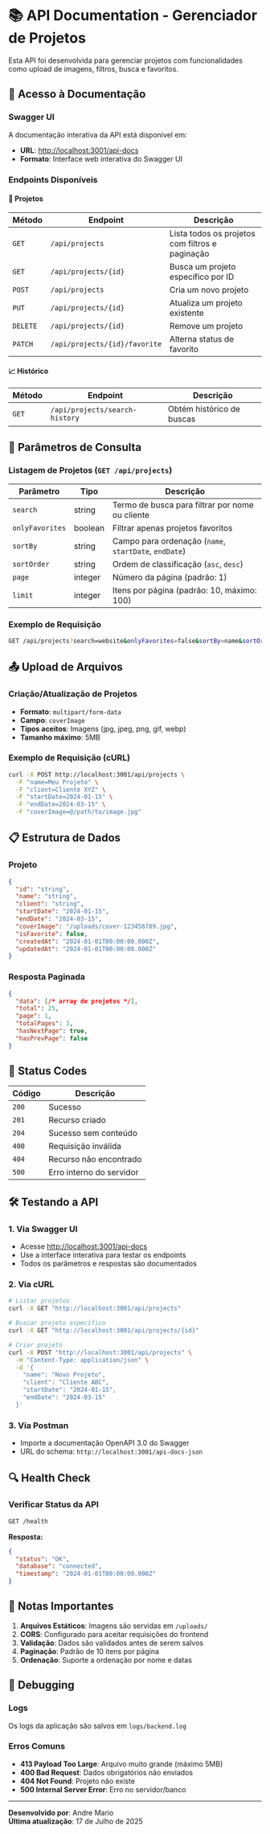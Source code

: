 # 📚 API Documentation - Gerenciador de Projetos

Esta API foi desenvolvida para gerenciar projetos com funcionalidades como upload de imagens, filtros, busca e favoritos.

## 🚀 Acesso à Documentação

### Swagger UI
A documentação interativa da API está disponível em:
- **URL**: [http://localhost:3001/api-docs](http://localhost:3001/api-docs)
- **Formato**: Interface web interativa do Swagger UI

### Endpoints Disponíveis

#### 📂 Projetos

| Método | Endpoint | Descrição |
|--------|----------|-----------|
| `GET` | `/api/projects` | Lista todos os projetos com filtros e paginação |
| `GET` | `/api/projects/{id}` | Busca um projeto específico por ID |
| `POST` | `/api/projects` | Cria um novo projeto |
| `PUT` | `/api/projects/{id}` | Atualiza um projeto existente |
| `DELETE` | `/api/projects/{id}` | Remove um projeto |
| `PATCH` | `/api/projects/{id}/favorite` | Alterna status de favorito |

#### 📈 Histórico

| Método | Endpoint | Descrição |
|--------|----------|-----------|
| `GET` | `/api/projects/search-history` | Obtém histórico de buscas |

## 🔧 Parâmetros de Consulta

### Listagem de Projetos (`GET /api/projects`)

| Parâmetro | Tipo | Descrição |
|-----------|------|-----------|
| `search` | string | Termo de busca para filtrar por nome ou cliente |
| `onlyFavorites` | boolean | Filtrar apenas projetos favoritos |
| `sortBy` | string | Campo para ordenação (`name`, `startDate`, `endDate`) |
| `sortOrder` | string | Ordem de classificação (`asc`, `desc`) |
| `page` | integer | Número da página (padrão: 1) |
| `limit` | integer | Itens por página (padrão: 10, máximo: 100) |

### Exemplo de Requisição
```bash
GET /api/projects?search=website&onlyFavorites=false&sortBy=name&sortOrder=asc&page=1&limit=12
```

## 📤 Upload de Arquivos

### Criação/Atualização de Projetos
- **Formato**: `multipart/form-data`
- **Campo**: `coverImage`
- **Tipos aceitos**: Imagens (jpg, jpeg, png, gif, webp)
- **Tamanho máximo**: 5MB

### Exemplo de Requisição (cURL)
```bash
curl -X POST http://localhost:3001/api/projects \
  -F "name=Meu Projeto" \
  -F "client=Cliente XYZ" \
  -F "startDate=2024-01-15" \
  -F "endDate=2024-03-15" \
  -F "coverImage=@/path/to/image.jpg"
```

## 📋 Estrutura de Dados

### Projeto
```json
{
  "id": "string",
  "name": "string",
  "client": "string",
  "startDate": "2024-01-15",
  "endDate": "2024-03-15",
  "coverImage": "/uploads/cover-123456789.jpg",
  "isFavorite": false,
  "createdAt": "2024-01-01T00:00:00.000Z",
  "updatedAt": "2024-01-01T00:00:00.000Z"
}
```

### Resposta Paginada
```json
{
  "data": [/* array de projetos */],
  "total": 25,
  "page": 1,
  "totalPages": 3,
  "hasNextPage": true,
  "hasPrevPage": false
}
```

## 🔌 Status Codes

| Código | Descrição |
|--------|-----------|
| `200` | Sucesso |
| `201` | Recurso criado |
| `204` | Sucesso sem conteúdo |
| `400` | Requisição inválida |
| `404` | Recurso não encontrado |
| `500` | Erro interno do servidor |

## 🛠️ Testando a API

### 1. Via Swagger UI
- Acesse [http://localhost:3001/api-docs](http://localhost:3001/api-docs)
- Use a interface interativa para testar os endpoints
- Todos os parâmetros e respostas são documentados

### 2. Via cURL
```bash
# Listar projetos
curl -X GET "http://localhost:3001/api/projects"

# Buscar projeto específico
curl -X GET "http://localhost:3001/api/projects/{id}"

# Criar projeto
curl -X POST "http://localhost:3001/api/projects" \
  -H "Content-Type: application/json" \
  -d '{
    "name": "Novo Projeto",
    "client": "Cliente ABC",
    "startDate": "2024-01-15",
    "endDate": "2024-03-15"
  }'
```

### 3. Via Postman
- Importe a documentação OpenAPI 3.0 do Swagger
- URL do schema: `http://localhost:3001/api-docs-json`

## 🔍 Health Check

### Verificar Status da API
```bash
GET /health
```

**Resposta:**
```json
{
  "status": "OK",
  "database": "connected",
  "timestamp": "2024-01-01T00:00:00.000Z"
}
```

## 📝 Notas Importantes

1. **Arquivos Estáticos**: Imagens são servidas em `/uploads/`
2. **CORS**: Configurado para aceitar requisições do frontend
3. **Validação**: Dados são validados antes de serem salvos
4. **Paginação**: Padrão de 10 itens por página
5. **Ordenação**: Suporte a ordenação por nome e datas

## 🐛 Debugging

### Logs
Os logs da aplicação são salvos em `logs/backend.log`

### Erros Comuns
- **413 Payload Too Large**: Arquivo muito grande (máximo 5MB)
- **400 Bad Request**: Dados obrigatórios não enviados
- **404 Not Found**: Projeto não existe
- **500 Internal Server Error**: Erro no servidor/banco

---

**Desenvolvido por**: Andre Mario  
**Última atualização**: 17 de Julho de 2025
